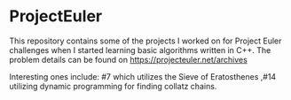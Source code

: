 # ProjectEuler

This repository contains some of the projects I worked on for Project Euler challenges when I started learning basic algorithms written in C++. The problem details can be found on https://projecteuler.net/archives

Interesting ones include:
#7 which utilizes the Sieve of Eratosthenes
,#14 utilizing dynamic programming for finding collatz chains.

